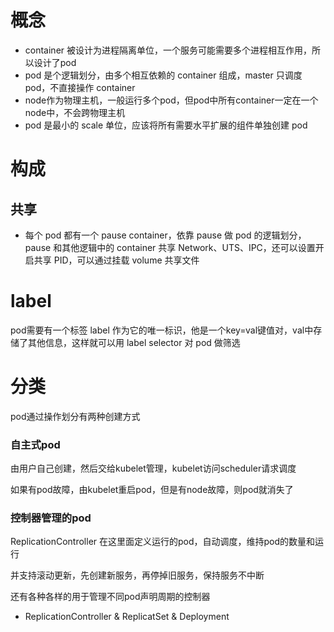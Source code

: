 # 概念
- container 被设计为进程隔离单位，一个服务可能需要多个进程相互作用，所以设计了pod
- pod 是个逻辑划分，由多个相互依赖的 container 组成，master 只调度 pod，不直接操作 container
- node作为物理主机，一般运行多个pod，但pod中所有container一定在一个node中，不会跨物理主机
- pod 是最小的 scale 单位，应该将所有需要水平扩展的组件单独创建 pod


# 构成
## 共享
- 每个 pod 都有一个 pause container，依靠 pause 做 pod 的逻辑划分，pause 和其他逻辑中的 container 共享 Network、UTS、IPC，还可以设置开启共享 PID，可以通过挂载 volume 共享文件

# label
pod需要有一个标签 label 作为它的唯一标识，他是一个key=val键值对，val中存储了其他信息，这样就可以用 label selector 对 pod 做筛选

# 分类
pod通过操作划分有两种创建方式

### 自主式pod
由用户自己创建，然后交给kubelet管理，kubelet访问scheduler请求调度

如果有pod故障，由kubelet重启pod，但是有node故障，则pod就消失了

### 控制器管理的pod
ReplicationController 在这里面定义运行的pod，自动调度，维持pod的数量和运行

并支持滚动更新，先创建新服务，再停掉旧服务，保持服务不中断

还有各种各样的用于管理不同pod声明周期的控制器

- ReplicationController & ReplicatSet & Deployment